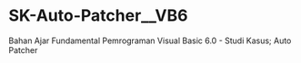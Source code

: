 # SK-Auto-Patcher__VB6
Bahan Ajar Fundamental Pemrograman Visual Basic 6.0 - Studi Kasus; Auto Patcher
